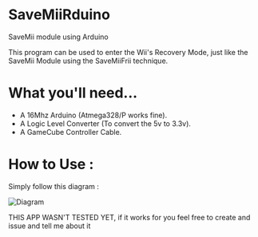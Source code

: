 # SaveMiiRduino
 SaveMii module using Arduino

This program can be used to enter the Wii's Recovery Mode, just like the SaveMii Module using the SaveMiiFrii technique.

# What you'll need...

- A 16Mhz Arduino (Atmega328/P works fine).
- A Logic Level Converter (To convert the 5v to 3.3v).
- A GameCube Controller Cable.

# How to Use : 

Simply follow this diagram : 

![Diagram](https://github.com/user-attachments/assets/8154db33-6cf3-46e0-9c98-90a60ecb4680)

THIS APP WASN'T TESTED YET, if it works for you feel free to create and issue and tell me about it 
